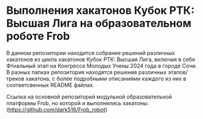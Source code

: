 # Выполнения хакатонов Кубок РТК: Высшая Лига на образовательном роботе Frob

В данном репозитории находится собрание решений различных хакатонов из цикла хакатонов Кубок РТК: Высшая Лига, включая в себя Фтнальный этап на Конгрессе Молодых Учены 2024 года в городе Сочи.
В разных папках репозитория находятся решения различных этапов/треков хакатона, с более подробными описаниями каждого из них в соответсвенных README файлах.

Ссылка на основной репозиторий модульной образовательной платформы Frob, но которой и выполнялись хакатоны: (https://github.com/dark516/Frob_robot)
